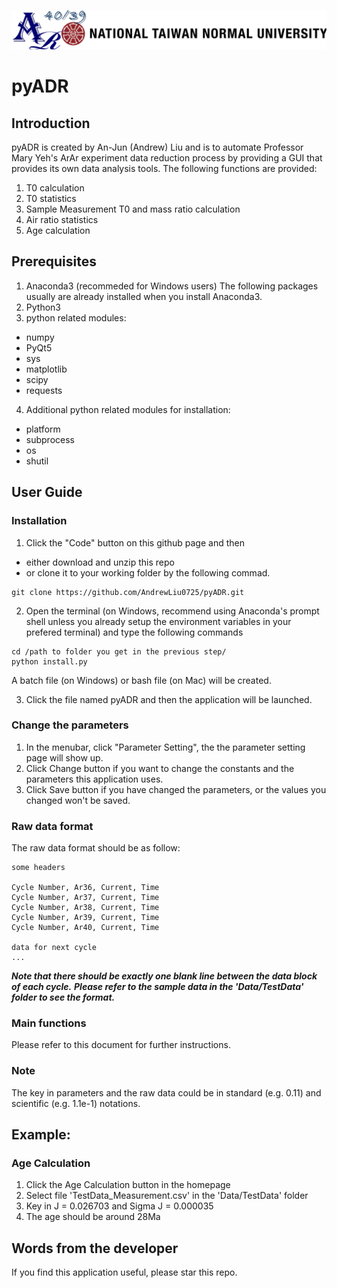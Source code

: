![logo](.work/logo.png)
# pyADR
## Introduction
pyADR is created by An-Jun (Andrew) Liu and is to automate Professor Mary Yeh's ArAr experiment data reduction process by providing a GUI that provides its own data analysis tools.
The following functions are provided:
1. T0 calculation
2. T0 statistics
3. Sample Measurement T0 and mass ratio calculation
4. Air ratio statistics
5. Age calculation

## Prerequisites
1. Anaconda3 (recommeded for Windows users)
The following packages usually are already installed when you install Anaconda3.
2. Python3
3. python related modules:
* numpy
* PyQt5
* sys
* matplotlib
* scipy
* requests
4. Additional python related modules for installation:
* platform
* subprocess
* os
* shutil

## User Guide
### Installation
1. Click the "Code" button on this github page and then 
* either download and unzip this repo
* or clone it to your working folder by the following commad.
```
git clone https://github.com/AndrewLiu0725/pyADR.git
```
2. Open the terminal (on Windows, recommend using Anaconda's prompt shell unless you already setup the environment variables in your prefered terminal) and type the following commands
```
cd /path to folder you get in the previous step/
python install.py
```
A batch file (on Windows) or bash file (on Mac) will be created.

3. Click the file named pyADR and then the application will be launched.

### Change the parameters
1. In the menubar, click "Parameter Setting", the the parameter setting page will show up. 
2. Click Change button if you want to change the constants and the parameters this application uses.
3. Click Save button if you have changed the parameters, or the values you changed won't be saved.

### Raw data format
The raw data format should be as follow:
```
some headers

Cycle Number, Ar36, Current, Time
Cycle Number, Ar37, Current, Time
Cycle Number, Ar38, Current, Time
Cycle Number, Ar39, Current, Time
Cycle Number, Ar40, Current, Time

data for next cycle
...
```
***Note that there should be exactly one blank line between the data block of each cycle.***
***Please refer to the sample data in the 'Data/TestData' folder to see the format.***

### Main functions
Please refer to this document for further instructions.

### Note
The key in parameters and the raw data could be in standard (e.g. 0.11) and scientific (e.g. 1.1e-1) notations.

## Example:
### Age Calculation
1. Click the Age Calculation button in the homepage
2. Select file 'TestData_Measurement.csv' in the 'Data/TestData' folder
3. Key in J = 0.026703 and Sigma J = 0.000035
4. The age should be around 28Ma

## Words from the developer
If you find this application useful, please star this repo.